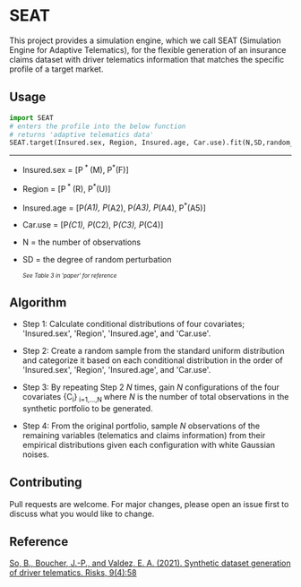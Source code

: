 # SEAT

This project provides a simulation engine, which we call SEAT (Simulation Engine for Adaptive Telematics), for the flexible generation of an insurance claims dataset with driver telematics information that matches the specific profile of a target market. 

## Usage

```python
import SEAT
# enters the profile into the below function
# returns 'adaptive telematics data'
SEAT.target(Insured.sex, Region, Insured.age, Car.use).fit(N,SD,random_state)
```
---
- Insured.sex = [P<sup> * </sup>(M), P<sup>*</sup>(F)] 
- Region = [P<sup> * </sup>(R), P<sup>*</sup>(U)]
- Insured.age = [P<sup>*</sup>(A1), P<sup>*</sup>(A2), P<sup>*</sup>(A3), P<sup>*</sup>(A4), P<sup>*</sup>(A5)]
- Car.use = [P<sup>*</sup>(C1), P<sup>*</sup>(C2), P<sup>*</sup>(C3), P<sup>*</sup>(C4)]
- N = the number of observations
- SD = the degree of random perturbation  
  
  <font size="1.5">*See Table 3 in  'paper' for reference* </font>


## Algorithm

- Step 1:  Calculate conditional distributions of four covariates; 'Insured.sex', 'Region', 'Insured.age', and 'Car.use'.  

- Step 2:  Create a random sample from the standard uniform distribution and categorize it based on each conditional distribution in the order of 'Insured.sex', 'Region', 'Insured.age', and 'Car.use'. 

- Step 3: By repeating Step 2 $N$ times, gain $N$ configurations of the four covariates {C<sub>i</sub>}<sub> i=1,...,N </sub> where $N$ is the number of total observations in the synthetic portfolio to be generated.
- Step 4: From the original portfolio, sample $N$ observations of the remaining variables (telematics and claims information) from their empirical distributions given each configuration  with white Gaussian noises. 

## Contributing
Pull requests are welcome. For major changes, please open an issue first to discuss what you would like to change.

## Reference
[So, B., Boucher, J.-P., and Valdez, E. A. (2021). Synthetic dataset generation of driver telematics.
Risks, 9(4):58](https://www.mdpi.com/2227-9091/9/4/58)



```python

```
